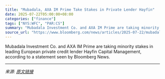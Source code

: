 ```yaml
---
title: "Mubadala, AXA IM Prime Take Stakes in Private Lender Hayfin"
date: 2025-07-22T05:00:00+08:00
categories: ["finance"]
tags: ["NYS:WFC", "PAR:CS"]
summary: "Mubadala Investment Co. and AXA IM Prime are taking minority stakes in leading European private credit lender Hayfin Capital Management, according to a statement seen by Bloomberg News."
source_url: "https://www.bloomberg.com/news/articles/2025-07-22/mubadala-axa-im-prime-take-stakes-in-private-credit-firm-hayfin"
---
```


Mubadala Investment Co. and AXA IM Prime are taking minority stakes in leading European private credit lender Hayfin Capital Management, according to a statement seen by Bloomberg News.

---

*来源: [原文链接](https://www.bloomberg.com/news/articles/2025-07-22/mubadala-axa-im-prime-take-stakes-in-private-credit-firm-hayfin)*
